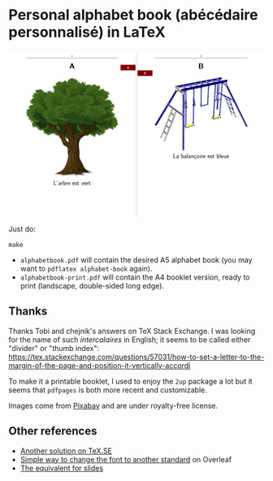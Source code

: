 # Personal alphabet book (abécédaire personnalisé) in LaTeX

![](images/alphabetbook.jpg)

Just do:

    make

- `alphabetbook.pdf` will contain the desired A5 alphabet book (you may want to `pdflatex alphabet-book` again).
- `alphabetbook-print.pdf` will contain the A4 booklet version, ready to print (landscape, double-sided long edge).

## Thanks

Thanks Tobi and chejnik's answers on TeX Stack Exchange. I was looking for the name of such *intercalaires* in English; it seems to be called either "divider" or "thumb index":
https://tex.stackexchange.com/questions/57031/how-to-set-a-letter-to-the-margin-of-the-page-and-position-it-vertically-accordi

To make it a printable booklet, I used to enjoy the `2up` package a lot but it seems that `pdfpages` is both more recent and customizable.

Images come from [Pixabay](https://pixabay.com/) and are under royalty-free license.

## Other references

- [Another solution on TeX.SE](https://tex.stackexchange.com/questions/657595/special-formatting-for-thumb-index-custom-colors-and-sizing)
- [Simple way to change the font to another standard](https://www.overleaf.com/learn/latex/Font_typefaces) on Overleaf
- [The equivalent for slides](https://tex.stackexchange.com/questions/279965/beamer-pages-in-the-sidebar)
